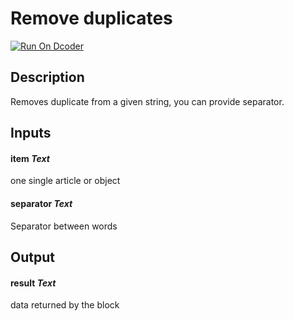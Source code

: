 # Remove duplicates
[![Run On Dcoder](https://static-content.dcoder.tech/dcoder-assets/run-on-dcoder.svg)](https://code.dcoder.tech/feed/block/6047b82df0c74ca9ac74d878)

## Description
Removes duplicate from a given string, you can provide separator.

## Inputs
#### **item**  *Text*
one single article or object
#### **separator**  *Text*
Separator between words

## Output
#### **result**  *Text*
data returned by the block

